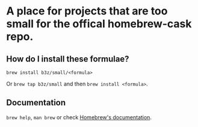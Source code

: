 # A place for projects that are too small for the offical homebrew-cask repo.

## How do I install these formulae?
`brew install b3z/small/<formula>`

Or `brew tap b3z/small` and then `brew install <formula>`.

## Documentation
`brew help`, `man brew` or check [Homebrew's documentation](https://docs.brew.sh).
